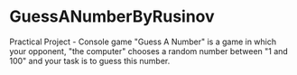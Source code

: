 # GuessANumberByRusinov
Practical Project - Console game "Guess A Number" is a game in which your opponent, "the computer" chooses a random number between "1 and 100" and your task is to guess this number.
